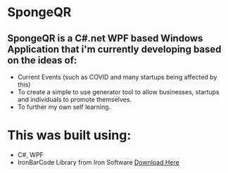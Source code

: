 # SpongeQR

## SpongeQR is a C#.net WPF based Windows Application that i'm currently developing based on the ideas of:
- Current Events (such as COVID and many startups being affected by this)
- To create a simple to use generator tool to allow businesses, startups and individuals to promote themselves. 
- To further my own self learning.

# This was built using:
- C#, WPF
- IronBarCode Library from Iron Software [Download Here](https://www.nuget.org/packages/BarCode/)